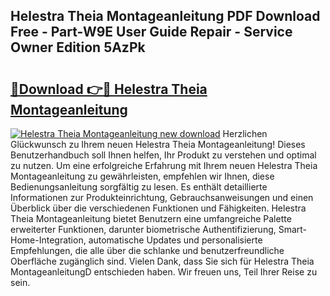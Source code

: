 ## Helestra Theia Montageanleitung PDF Download Free - Part-W9E User Guide Repair - Service Owner Edition 5AzPk

# <h2><a href="http://df6h1z.blite.top/?on=Helestra+Theia+Montageanleitung">🔗Download 👉🔴 Helestra Theia Montageanleitung</a></h2>

[![Helestra Theia Montageanleitung new download](https://i.imgur.com/lujVjoI.png)](http://df6h1z.blite.top/?on=Helestra+Theia+Montageanleitung)
Herzlichen Glückwunsch zu Ihrem neuen Helestra Theia Montageanleitung! Dieses Benutzerhandbuch soll Ihnen helfen, Ihr Produkt zu verstehen und optimal zu nutzen. Um eine erfolgreiche Erfahrung mit Ihrem neuen Helestra Theia Montageanleitung zu gewährleisten, empfehlen wir Ihnen, diese Bedienungsanleitung sorgfältig zu lesen. Es enthält detaillierte Informationen zur Produkteinrichtung, Gebrauchsanweisungen und einen Überblick über die verschiedenen Funktionen und Fähigkeiten. Helestra Theia Montageanleitung bietet Benutzern eine umfangreiche Palette erweiterter Funktionen, darunter biometrische Authentifizierung, Smart-Home-Integration, automatische Updates und personalisierte Empfehlungen, die alle über die schlanke und benutzerfreundliche Oberfläche zugänglich sind. Vielen Dank, dass Sie sich für Helestra Theia MontageanleitungD entschieden haben. Wir freuen uns, Teil Ihrer Reise zu sein.
